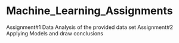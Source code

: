 # Machine_Learning_Assignments
Assignment#1
 Data Analysis of the provided data set
Assignment#2
 Applying Models and draw conclusions
